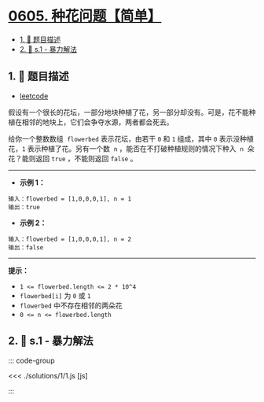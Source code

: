 # [0605. 种花问题【简单】](https://github.com/tnotesjs/TNotes.leetcode/tree/main/notes/0605.%20%E7%A7%8D%E8%8A%B1%E9%97%AE%E9%A2%98%E3%80%90%E7%AE%80%E5%8D%95%E3%80%91)

<!-- region:toc -->

- [1. 📝 题目描述](#1--题目描述)
- [2. 🎯 s.1 - 暴力解法](#2--s1---暴力解法)

<!-- endregion:toc -->

## 1. 📝 题目描述

- [leetcode](https://leetcode.cn/problems/can-place-flowers/)

假设有一个很长的花坛，一部分地块种植了花，另一部分却没有。可是，花不能种植在相邻的地块上，它们会争夺水源，两者都会死去。

给你一个整数数组  `flowerbed` 表示花坛，由若干 `0` 和 `1` 组成，其中 `0` 表示没种植花，`1` 表示种植了花。另有一个数  `n` ，能否在不打破种植规则的情况下种入  `n`  朵花？能则返回 `true` ，不能则返回 `false` 。

---

- **示例 1：**

```
输入：flowerbed = [1,0,0,0,1], n = 1
输出：true

```

- **示例 2：**

```
输入：flowerbed = [1,0,0,0,1], n = 2
输出：false
```

---

**提示：**

- `1 <= flowerbed.length <= 2 * 10^4`
- `flowerbed[i]` 为 `0` 或 `1`
- `flowerbed` 中不存在相邻的两朵花
- `0 <= n <= flowerbed.length`

## 2. 🎯 s.1 - 暴力解法

::: code-group

<<< ./solutions/1/1.js [js]

:::
